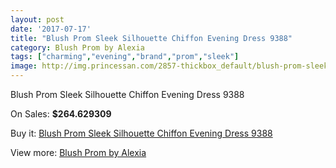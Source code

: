 ```yaml
---
layout: post
date: '2017-07-17'
title: "Blush Prom Sleek Silhouette Chiffon Evening Dress 9388"
category: Blush Prom by Alexia
tags: ["charming","evening","brand","prom","sleek"]
image: http://img.princessan.com/2857-thickbox_default/blush-prom-sleek-silhouette-chiffon-evening-dress-9388.jpg
---
```

Blush Prom Sleek Silhouette Chiffon Evening Dress 9388

On Sales: **$264.629309**
<a href="https://www.princessan.com/en/blush-prom-by-alexia/1284-blush-prom-sleek-silhouette-chiffon-evening-dress-9388.html"><amp-img layout="responsive" width="600" height="600" src="//img.princessan.com/2857-thickbox_default/blush-prom-sleek-silhouette-chiffon-evening-dress-9388.jpg" alt="Blush Prom Sleek Silhouette Chiffon Evening Dress 9388 0" /></a>
<a href="https://www.princessan.com/en/blush-prom-by-alexia/1284-blush-prom-sleek-silhouette-chiffon-evening-dress-9388.html"><amp-img layout="responsive" width="600" height="600" src="//img.princessan.com/2860-thickbox_default/blush-prom-sleek-silhouette-chiffon-evening-dress-9388.jpg" alt="Blush Prom Sleek Silhouette Chiffon Evening Dress 9388 1" /></a>
<a href="https://www.princessan.com/en/blush-prom-by-alexia/1284-blush-prom-sleek-silhouette-chiffon-evening-dress-9388.html"><amp-img layout="responsive" width="600" height="600" src="//img.princessan.com/2859-thickbox_default/blush-prom-sleek-silhouette-chiffon-evening-dress-9388.jpg" alt="Blush Prom Sleek Silhouette Chiffon Evening Dress 9388 2" /></a>
<a href="https://www.princessan.com/en/blush-prom-by-alexia/1284-blush-prom-sleek-silhouette-chiffon-evening-dress-9388.html"><amp-img layout="responsive" width="600" height="600" src="//img.princessan.com/2858-thickbox_default/blush-prom-sleek-silhouette-chiffon-evening-dress-9388.jpg" alt="Blush Prom Sleek Silhouette Chiffon Evening Dress 9388 3" /></a>

Buy it: [Blush Prom Sleek Silhouette Chiffon Evening Dress 9388](https://www.princessan.com/en/blush-prom-by-alexia/1284-blush-prom-sleek-silhouette-chiffon-evening-dress-9388.html "Blush Prom Sleek Silhouette Chiffon Evening Dress 9388")

View more: [Blush Prom by Alexia](https://www.princessan.com/en/11-blush-prom-by-alexia "Blush Prom by Alexia")